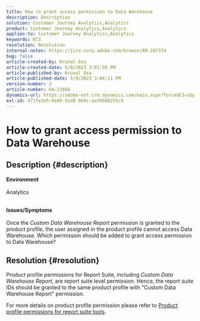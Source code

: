 ```yaml
---
title: How to grant access permission to Data Warehouse
description: Description
solution: Customer Journey Analytics,Analytics
product: Customer Journey Analytics,Analytics
applies-to: Customer Journey Analytics,Analytics
keywords: KCS
resolution: Resolution
internal-notes: https://jira.corp.adobe.com/browse/AN-287374
bug: false
article-created-by: Krunal Oza
article-created-date: 5/8/2023 3:01:50 PM
article-published-by: Krunal Oza
article-published-date: 5/8/2023 3:04:11 PM
version-number: 3
article-number: KA-21666
dynamics-url: https://adobe-ent.crm.dynamics.com/main.aspx?forceUCI=1&pagetype=entityrecord&etn=knowledgearticle&id=1610a63c-b1ed-ed11-8849-6045bd006268
exl-id: 471fe3e5-6e80-41d8-904c-aaf6608255c4
---
```

# How to grant access permission to Data Warehouse

## Description {#description}

<b>Environment</b><br><br>Analytics<br><br>

<b>Issues/Symptoms</b><br><br>Once the *Custom Data Warehouse Report* permission is granted to the product profile, the user assigned in the product profile cannot access Data Warehouse. Which permission should be added to grant access permission to Data Warehouse?<br>

## Resolution {#resolution}


Product profile permissions for Report Suite, including *Custom Data Warehouse Report*, are report suite level permission. Hence, the report suite IDs should be granted to the same product profile with "Custom Data Warehouse Report" permission.

For more details on product profile permission please refer to [Product profile permissions for report suite tools](https://experienceleague.adobe.com/docs/analytics/admin/admin-console/permissions/report-suite-tools.html?lang=en).
